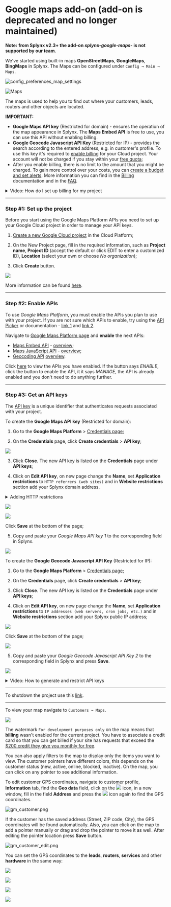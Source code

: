 Google maps add-on (add-on is deprecated and no longer maintained)
==================

**Note:** **from Splynx v2.3+ the add-on _splynx-google-maps-_ is not supported by our team**.

We've started using built-in maps **OpenStreetMaps**, **GoogleMaps**, **BingMaps** in Splynx.
The Maps can be configured under `Config → Main → Maps`.

![config_preferences_map_settings](pref.png)

![Maps](maps.png)

The maps is used to help you to find out where your customers, leads, routers and other objects are located.

**IMPORTANT:**

- **Google Maps API key** (Restricted for domain) - ensures the operation of the map appearance in Splynx. The **Maps Embed API** is free to use, you can use this API without enabling billing.
- **Google Geocode Javascript API Key** (Restricted for IP) - provides the search according to the entered address, e.g. in customer's profile. To use this key it's required to [enable billing](https://console.cloud.google.com/projectselector/billing) for your Cloud project. Your account will not be charged if you stay within your [free quota](https://developers.google.com/maps/billing-credits);
- After you enable billing, there is no limit to the amount that you might be charged. To gain more control over your costs, you can [create a budget and set alerts](https://developers.google.com/maps/documentation/embed/cloud-setup#creating_budgets_and_setting_alerts). More information you can find in the [Billing](https://developers.google.com/maps/billing/gmp-billing) documentation and in the [FAQ](https://developers.google.com/maps/faq).

<details>
<summary>Video: How do I set up billing for my project</summary>
<div markdown="1">

<iframe width="350" height="270" src="https://www.youtube.com/embed/uINleRduCWM" title="YouTube video player" frameborder="0" allow="accelerometer; autoplay; clipboard-write; encrypted-media; gyroscope; picture-in-picture" allowfullscreen></iframe>

Google Cloud offers a $300 free trial, and Google Maps Platform features a recurring $200 monthly credit. More information can be found at the following links:

- [Billing account credits](https://developers.google.com/maps/billing-credits).


</div>
</details>

------------

### Step #1: Set up the project

Before you start using the Google Maps Platform APIs you need to set up your Google Cloud project in order to manage your API keys.

1. [Create a new Google Cloud project](https://console.cloud.google.com/projectcreate) in the Cloud Platform;

2. On the New Project page, fill in the required information, such as **Project name**, **Project ID** (accept the default or click EDIT to enter a customized ID), **Location** (select your own or choose *No organization*);

3. Click **Create** button.

![](create_project1.png)

More information can be found [here](https://developers.google.com/maps/documentation/embed/cloud-setup).

------------

### Step #2: Enable APIs

To use *Google Maps Platform*, you must enable the APIs you plan to use with your project. If you are not sure which APIs to enable, try using the [API Picker](https://developers.google.com/maps/documentation/api-picker) or documentation - [link 1](https://developers.google.com/maps/documentation) and [link 2](https://developers.google.com/maps/apis-by-platform).

Navigate to [Google Maps Platform page](https://console.cloud.google.com/project/_/google/maps-apis/api-list) and **enable** the next APIs:

- [Maps Embed API](https://console.cloud.google.com/apis/library/maps-embed-backend.googleapis.com) - [overview](https://developers.google.com/maps/documentation/embed/get-started);
- [Maps JavaScript API](https://console.cloud.google.com/apis/library/maps-backend.googleapis.com) - [overview](https://developers.google.com/maps/documentation/javascript/overview);
- [Geocoding API](https://console.cloud.google.com/apis/library/geocoding-backend.googleapis.com) [overview](https://developers.google.com/maps/documentation/geocoding/overview).

Click [here](https://console.cloud.google.com/project/_/google/maps-apis/api-list) to view the APIs you have enabled. If the button says *ENABLE*, click the button to enable the API, it it says *MANAGE*, the API is already enabled and you don't need to do anything further.

------------

### Step #3: Get an API keys

The [API key](https://cloud.google.com/docs/authentication/api-keys) is a unique identifier that authenticates requests associated with your project.

To create the **Google Maps API key** (Restricted for domain):

1. Go to the **Google Maps Platform** > [Credentials page](https://console.cloud.google.com/project/_/google/maps-apis/credentials);

2. On the **Credentials** page, click **Create credentials** > **API key**;

![](api_key.png)

3. Click **Close**. The new API key is listed on the **Credentials** page under **API keys**;

4. Click on **Edit API key**, on new page change the **Name**, set **Application restrictions** to `HTTP referrers (web sites)` and in **Website restrictions** section add your Splynx domain address.

<details>
<summary>Adding HTTP restrictions</summary>
<div markdown="1">

![](examples.png)

[More examples](https://cloud.google.com/docs/authentication/api-keys#adding_http_restrictions)

</div>
</details>

![](api_key1.png)

![](api_key2.png)

Click **Save** at the bottom of the page;

5. Copy and paste your *Google Maps API key 1* to the corresponding field in Splynx.

![](api_key3.png)


To create the **Google Geocode Javascript API Key** (Restricted for IP):

1. Go to the **Google Maps Platform** > [Credentials page](https://console.cloud.google.com/project/_/google/maps-apis/credentials);

2. On the **Credentials** page, click **Create credentials** > **API key**;

3. Click **Close**. The new API key is listed on the **Credentials** page under **API keys**;

4. Click on **Edit API key**, on new page change the **Name**, set **Application restrictions** to `IP addresses (web servers, cron jobs, etc.)` and in **Website restrictions** section add your Splynx public IP address;

![](api_key4.png)

Click **Save** at the bottom of the page;

![](api_key4.1.png)

5. Copy and paste your *Google Geocode Javascript API Key 2* to the corresponding field in Splynx and press **Save**.

![](api_key5.png)


<details>
<summary>Video: How to generate and restrict API keys</summary>
<div markdown="1">

<iframe width="350" height="270" src="https://www.youtube.com/embed/2_HZObVbe-g" title="YouTube video player" frameborder="0" allow="accelerometer; autoplay; clipboard-write; encrypted-media; gyroscope; picture-in-picture" allowfullscreen></iframe>

</div>
</details>

------------

To shutdown the project use this [link](https://console.cloud.google.com/iam-admin/projects).

------------

To view your map navigate to `Customers → Maps`.

![](gm_general_map.png)

The watermark `For development purposes only` on the map means that **billing** wasn't enabled for the current project. You have to associate a credit card so that you can get billed if your site has requests that exceed the [$200 credit they give you monthly for free](https://mapsplatform.google.com/pricing/).

You can also apply filters to the map to display only the items you want to view. The customer pointers have different colors, this depends on the customer status (new, active, online, blocked, inactive). On the map, you can click on any pointer to see additional information.

To edit customer GPS coordinates, navigate to customer profile, **Information** tab, find the **Geo data** field, click on the <icon class="image-icon">![](search.png)</icon> icon, in a new window, fill in the field **Address** and press the <icon class="image-icon">![](search.png)</icon> icon again to find the GPS coordinates.

![gm_customer.png](gm_customer.png)

If the customer has the saved address (Street, ZIP code, City), the GPS coordinates will be found automatically. Also, you can click on the map to add a pointer manually or drag and drop the pointer to move it as well. After editing the pointer location press **Save** button.

![gm_customer_edit.png](gm_customer_edit.png)

You can set the GPS coordinates to the **leads**, **routers**, **services** and other **hardware** in the same way:

![](lead.png)

![](router.png)

![](service.png)

![](hardware.png)
